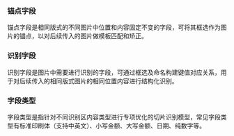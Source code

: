 ### 锚点字段
锚点字段是相同版式的不同图片中位置和内容固定不变的字段，可将其框选作为图片的锚点，以对后续传入的图片做模板匹配和矫正。
### 识别字段
识别字段是图片中需要进行识别的字段，可通过框选及命名构建键值对应关系，用于对后续传入的相同版式图片的相同位置内容进行结构化识别。
### 字段类型
字段类型是指针对不同识别区内容类型进行专项优化的切片识别模型，常见字段类型有标准印刷体（支持中英文）、小写金额、大写金额、日期、纯数字等。


